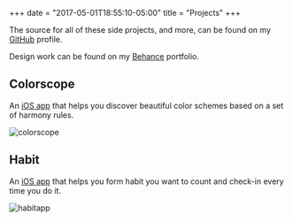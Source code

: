 +++
date = "2017-05-01T18:55:10-05:00"
title = "Projects"
+++

The source for all of these side projects, and more, can be found on my [GitHub](https://github.com/jairoeli) profile.

Design work can be found on my [Behance](https://www.behance.net/gallery/44975021/Portfolio) portfolio.

## Colorscope
An [iOS app](https://github.com/jairoeli/Colorscope) that helps you discover beautiful color schemes based on a set of harmony rules.

![colorscope](https://cloud.githubusercontent.com/assets/16951799/25067811/402f4a54-2214-11e7-9a32-1e8b8c0382f7.png)

## Habit
An [iOS app](https://github.com/jairoeli/Habit) that helps you form habit you want to count and check-in every time you do it.

![habitapp](https://user-images.githubusercontent.com/16951799/31412948-b6692844-addc-11e7-898b-b7431cefdfca.png)
